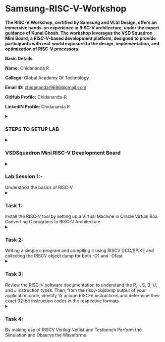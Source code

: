 # Samsung-RISC-V-Workshop
**The RISC-V Workshop, certified by Samsung and VLSI Design, offers an immersive hands-on experience in RISC-V architecture, under the expert guidance of Kunal Ghosh. The workshop leverages the VSD Squadron Mini Board, a RISC-V-based development platform, designed to provide participants with real-world exposure to the design, implementation, and optimization of RISC-V processors.**

<b>Basic Details</b>

<b>Name:</b> Chidananda R

<b>College:</b> Global Academy Of Technology

<b>Email ID:</b> chidanandar9686@gmail.com

<b>GitHub Profile:</b> Chidananda-R

<b>LinkedIN Profile:</b> Chidananda R


<details>
<summary><h3> STEPS TO SETUP LAB</h3> </summary>

![Virtual Box for VSD Workshop](https://github.com/user-attachments/assets/ea63fc96-788b-4694-9d87-ad76b39f49cc)
![Step1](https://github.com/user-attachments/assets/840f4d2c-aff1-4262-a966-e83a91c9811b)
![Step2](https://github.com/user-attachments/assets/0f0dd290-9230-4e8c-ab70-0a4a3a0933a2)
![Step3](https://github.com/user-attachments/assets/fee0f92b-42b5-4207-afef-dedb8fba5b75)
![Step4](https://github.com/user-attachments/assets/17c789fb-bacb-4ed5-a795-7647e95f1c46)
![Step5](https://github.com/user-attachments/assets/576f5795-2ace-4e95-93b0-f7857b2a93b8)
![Step6](https://github.com/user-attachments/assets/0dff82ec-b1b9-45f0-b0e9-b5143a01c3d1)
![Step7](https://github.com/user-attachments/assets/a8d55604-2579-4c4f-a970-2d3ae5e329cb)
![Step8](https://github.com/user-attachments/assets/1bc2459f-e020-4b50-a305-7c30588c1cf0)

**VSD SQUADRON BOARD**

![VSD Squadron Mini RISC-V development board](https://github.com/user-attachments/assets/9519c12c-8542-4401-8c5d-ef7841ddf0fe)
![VSD Squadron Board Power Supply](https://github.com/user-attachments/assets/284cc06e-89f3-4205-a7f5-4f63055be284)
![VSD Squadron Mini Board Top View](https://github.com/user-attachments/assets/68118a48-bafa-45b8-9338-e4aad79f1d2c)
</details>


<details>
<summary> <h3>VSDSquadron Mini RISC-V Development Board</h3> </summary>


The VSDSquadron Mini RISC-V Development Board is a powerful yet compact embedded system platform designed to give developers an efficient and flexible environment for working with RISC-V based applications. Powered by the CH32V003F4U6 chip, this development board is optimized for high-performance computing tasks, supporting versatile peripherals and communication protocols.

Key Features and Specifications

Core Processor:

Processor: The board is driven by the CH32V003F4U6 chip, featuring a 32-bit RISC-V core based on the RV32EC instruction set. This architecture is ideal for applications requiring energy-efficient computing without sacrificing processing power.

Interrupt Management: Supports 2-level interrupt nesting, making it suitable for more complex, real-time embedded systems.

Clock Speed: Operates with a 24 MHz system clock, providing a stable and efficient environment for development.

Clock and Reset Systems:

Internal Oscillators:

A factory-trimmed 24 MHz RC oscillator provides the primary system clock, ensuring accuracy and stability.
A 128 kHz RC oscillator is also available for low-power or low-frequency applications.

External Clocking: The board offers an option to connect an external 24 MHz oscillator for applications requiring more precise or higher frequency timing.

General-Purpose I/O (GPIO):

Flexible I/O Options: The board offers 15 I/O ports spread across 3 groups of GPIO. These ports allow for extensive peripheral connectivity and can be mapped to external interrupts for event-driven programming.

High Expandability: These GPIO ports can be used for a wide variety of purposes, from simple digital input/output to more complex interfacing with sensors, displays, and other devices.

Communication Interfaces:

USART (Universal Asynchronous Receiver-Transmitter): Provides standard serial communication for interfacing with UART-based peripherals.

I2C (Inter-Integrated Circuit): A widely used protocol for communication with low-speed peripherals like sensors, EEPROMs, and RTCs.

SPI (Serial Peripheral Interface): Supports high-speed data exchange with SPI-based devices, ideal for interfacing with displays, SD cards, and other high-speed peripherals.

Memory:

SRAM: The board includes 2 KB of SRAM, used for volatile data storage during program execution.

Program Memory: 16 KB of CodeFlash is available for storing user programs.

Bootloader Memory: An additional 1920 bytes of memory is reserved for the bootloader, ensuring easy updates and reprogramming of the system.

On-board Programming:

Integrated Programming Solution: The CH32V305FBP6 chip on the board supports single-wire programming, meaning developers can program the chip without needing an external programmer or adapter.

USB-C Connectivity: Simply connect the board via the USB-C port to start programming and debugging, streamlining the development process and saving time on hardware setup.

Enhanced Development Workflow: The built-in programmer makes code deployment and debugging straightforward, enhancing development efficiency and reducing the need for additional hardware.

Kit Contents:

1 x VSDSquadron Mini RISC-V Development Board featuring the CH32V003F4U6 processor and all necessary components to begin development right out of the box.
Why Choose the VSDSquadron Mini RISC-V Development Board?
Cost-Effective and Efficient: With built-in programming features and a wide range of interfaces, this board provides exceptional value for both hobbyists and professional developers.

Versatile and Scalable: The rich set of GPIOs and communication protocols ensures the board can be used in a wide variety of applications, from simple I/O projects to more complex embedded systems.

Seamless Development: The integrated USB-C programmer and direct RISC-V support streamline the entire development process, making it easy to get started and quickly deploy custom code.

BLOCK DIAGRAM
![image](https://github.com/user-attachments/assets/f4f568f2-d25e-41ee-8398-5521f424224a)

Web Resources

For in-depth technical documentation and further details about the VSDSquadron Mini RISC-V Development Board and the CH32V003F4U6 RISC-V SoC, please refer to the following resources:

CH32V003F4U6 RISC-V SoC Datasheet: This datasheet provides comprehensive technical specifications, electrical characteristics, and functional descriptions of the CH32V003F4U6 chip. It’s a vital resource for understanding the processor’s performance and capabilities.

CH32V003F4U6 RISC-V SoC Reference Manual: The reference manual offers detailed insights into the programming model, system configuration, and architecture of the CH32V003F4U6. It’s an indispensable guide for developers looking to fully leverage the capabilities of this SoC.

These documents will equip you with the necessary knowledge to optimize the use of the VSDSquadron Mini RISC-V Development Board in your projects.

1.4 Board Overview

![VSD Squadron Mini RISC-V development board](https://github.com/user-attachments/assets/9519c12c-8542-4401-8c5d-ef7841ddf0fe)

The VSDSquadron Mini RISC-V Development Board is designed around the versatile CH32V003F4U6 RISC-V System on Chip (SoC), offering a comprehensive set of features to facilitate the development of high-performance embedded systems. Below is an overview of its most important capabilities:

Key Features:
On-board 24MHz RC Oscillator: The board integrates a 24 MHz factory-trimmed RC oscillator, ensuring stable and precise clocking for all system operations. This provides a reliable timing source for your embedded applications.

Flexible GPIO Ports: With 3 groups of GPIO ports offering a total of 15 I/O pins, the board allows you to easily interface with a wide range of peripherals. These pins can be configured for digital input/output and mapped to external interrupts for event-driven designs.

Comprehensive Communication Interfaces:

USART: Serial communication via USART enables seamless interaction with UART-based peripherals such as sensors, GPS modules, and other serial devices.
I2C: The I2C interface simplifies communication with low-speed devices like EEPROMs, sensors, and real-time clocks, allowing easy integration of various components.
SPI: The SPI interface provides high-speed data exchange, making it ideal for peripherals like SD cards, displays, and high-speed sensors.
Memory:

2KB SRAM: This provides volatile memory for dynamic data storage during program execution, ensuring smooth runtime operations.
16KB CodeFlash: A dedicated non-volatile memory for storing program code, ensuring the persistence of your application data even when the board is powered off.
Integrated On-board Programmer: The CH32V305FBP6 chip on the board supports single-wire programming, which allows for easy firmware updates and debugging. You can program the device directly through the USB-C connection, eliminating the need for external programming tools or adapters.


Form Factor
The VSDSquadron Mini RISC-V Development Board is designed to be compact yet powerful, making it ideal for embedded projects where space is at a premium. Below are the precise physical dimensions and key measurements:

Form Factor: 50.00 x 28.00 mm
Maximum Component Height (Top Side): 8 mm
Maximum Component Height (Bottom Side): 1 mm
These dimensions provide a versatile form factor, allowing you to easily integrate the board into a variety of custom enclosures or embedded systems.

![VSD Squadron Board Power Supply](https://github.com/user-attachments/assets/284cc06e-89f3-4205-a7f5-4f63055be284)
</details>

<details>
  <summary><h3>Lab Session 1:-</h3> Understood the basics of RISC-V </summary>
  
To write a Cprogram to multiply n numbers and converting it to the RISC-V Architecture

  ![multiply](https://github.com/user-attachments/assets/0e1aa642-58a3-4be2-8ac0-bc12ec7c9e75)

  Usage of RISC-V Architecture and Openlane
  
   ![day1](https://github.com/user-attachments/assets/237d2b91-e75c-47d9-b430-3112beb819d6)

  ![lab1](https://github.com/user-attachments/assets/67232ca4-bcba-4cbe-8244-60f3405be021)

  ![Day1 1](https://github.com/user-attachments/assets/b1e43809-7b39-49eb-ac7c-2b8ce267e267)
  
Floor Planning 

  ![floor plan](https://github.com/user-attachments/assets/4bcff685-8d4e-4f84-933e-e1a106c64b11)
  
cts

  ![cts](https://github.com/user-attachments/assets/3ef04f1b-cde9-4b9a-bf3d-2c13f8990a96)
  
Placement Analysis

  ![placement analysis](https://github.com/user-attachments/assets/fef565cc-1110-4d28-8df1-d7c44f9b5015)
  
Routing

  ![routing](https://github.com/user-attachments/assets/1a84ba9a-4e87-4610-816f-f838355a561d)


</details>

<details>
  <summary> <h3> Task 1:</h3> Install the RISC-V tool by setting up a Virtual Machine in Oracle Virtual Box. Converting C programs to RISC-V Architecture</summary>
  
  Installing RISC-V toolchain in Virtual Box
  
  ![Virtual Box for VSD Workshop](https://github.com/user-attachments/assets/e005aec7-3a2f-4b31-9798-eff27cef1dab)
  ![Virtual Box](https://github.com/user-attachments/assets/337daef5-02f4-448c-990e-fe6154a10b04)



  Creating a simple program in C to find sum of n numbers

  ![sum1ton_command](https://github.com/user-attachments/assets/f5cf99bd-c3a0-4aa5-b7d6-fe94f8c5ef47)
![writing c program](https://github.com/user-attachments/assets/c77cc4f4-d89d-49b2-830f-db1bd409e40e)

Main Function in RISCV Architecture

![riscv codes](https://github.com/user-attachments/assets/6f704b6a-a984-44c4-b6c6-6ecd24f75c11)
![main prg](https://github.com/user-attachments/assets/11d91534-fef6-40db-8247-baeac45173f7)
![verifying using calculator](https://github.com/user-attachments/assets/0e25064f-d6d2-4548-8544-1ea0e6a38a3d)

Running in Ofast Option in Riscv Architecture

![fast](https://github.com/user-attachments/assets/1a9418b0-64c3-4e04-ba3f-e01a68a77272)
![Verifying fast with calci](https://github.com/user-attachments/assets/111056ce-e31e-475d-8e5a-c24c6848928f)

</details>

<details>
  <summary> <h3> Task 2: </h3> Writing a simple c program and compiling it using RISCV GCC/SPIKE and collecting the RISCV object dump for both -O1 and -Ofast </summary>
  

  Main function of Sum of n numbers in -Ofast Option in RISCV64:

  ![Main function to find sum of n no in Ofast](https://github.com/user-attachments/assets/5b97ee62-c985-42ec-a399-425943b62743)

  Debugging   Sum of n numbers in -Ofast in SPIKE:

  ![Running and debugging addition of n no using spike ](https://github.com/user-attachments/assets/cf7da192-6de5-4922-bb6b-8484523faa30)

  Simple C Program to find Product of n numbers:

  ![c program to find product of n numbers](https://github.com/user-attachments/assets/eac9441a-22c4-4e19-9023-8a17a9165192)

  Main function of product of n numbers in -O1 Option in RISCV64:

  ![Main function -o1 for product of n no](https://github.com/user-attachments/assets/77de1ecf-3967-46be-a4a5-495109d06ceb)

  Debugging product of n numbers in -O1 in SPIKE:

  ![debugging -O1 for product of n no  in SPIKE](https://github.com/user-attachments/assets/d4aba074-15a2-4d32-bc13-62cc44a3279d)

  Main Function of product of n numbers in -Ofast Option in RISCV64:

  ![Main function for product of n no  in Ofast](https://github.com/user-attachments/assets/bdc12022-fbb4-40ea-9ddc-81b42dfe956a)

  Debugging product of n numbers in -Ofast in SPIKE:

  ![Debugging -Ofast in SPIKE](https://github.com/user-attachments/assets/fb34b077-ca26-4e5a-93f5-57b8d161febe)


</details>

<details>

  <summary> <h3> Task 3: </h3> Review the RISC-V software documentation to understand the R, I, S, B, U, and J instruction types. Then, from the riscv-objdump output of your application code, identify 15 unique 
                                RISC-V instructions and determine their exact 32-bit instruction codes in the respective formats.</summary>


                                

 <h3> R,I,S,B,U and J Instruction Types</h3>

  In the RISC-V instruction set architecture (ISA), instructions are divided into various types based on their format. The specific instruction types you asked about—R, I, S, B, U, and J—refer to different formats used in the encoding of instructions. Here's a brief overview of each:

### 1. **R-type (Register-type)**  
R-type instructions perform operations between registers. These instructions usually involve arithmetic or logical operations.

- **Format:**
  ```
  | funct7 | rs2 | rs1 | funct3 | rd | opcode |
  ```

- **Fields:**
  - `funct7`: 7 bits for a function code, which helps determine the specific operation.
  - `rs2`: 5 bits for the second source register.
  - `rs1`: 5 bits for the first source register.
  - `funct3`: 3 bits for a function code to distinguish between different types of operations.
  - `rd`: 5 bits for the destination register.
  - `opcode`: 7 bits specifying the operation (like `add`, `sub`, `and`, `or`).

- **Examples:**
  - `add`, `sub`, `mul`, `and`, `or`, `sll`, etc.

### 2. **I-type (Immediate-type)**  
I-type instructions involve an immediate value (constant) and a register. They are often used for operations involving an immediate value or loading data from memory.

- **Format:**
  ```
  | imm[11:0] | rs1 | funct3 | rd | opcode |
  ```

- **Fields:**
  - `imm[11:0]`: 12-bit immediate value.
  - `rs1`: 5 bits for the source register.
  - `funct3`: 3 bits for a function code.
  - `rd`: 5 bits for the destination register.
  - `opcode`: 7 bits for the operation code.

- **Examples:**
  - `addi`, `lw`, `jalr`, `xori`, `slti`, etc.

### 3. **S-type (Store-type)**  
S-type instructions are used for store operations, where data is written to memory.

- **Format:**
  ```
  | imm[11:5] | rs2 | rs1 | funct3 | imm[4:0] | opcode |
  ```

- **Fields:**
  - `imm[11:5]`: 7 bits of the immediate value (upper part).
  - `rs2`: 5 bits for the second source register (data to be stored).
  - `rs1`: 5 bits for the base register (address).
  - `funct3`: 3 bits for specifying the store operation.
  - `imm[4:0]`: 5 bits of the immediate value (lower part).
  - `opcode`: 7 bits for the operation code.

- **Examples:**
  - `sw`, `sh`, `sb` (store word, store halfword, store byte).

### 4. **B-type (Branch-type)**  
B-type instructions are used for conditional branching.

- **Format:**
  ```
  | imm[12] | imm[10:5] | rs2 | rs1 | funct3 | imm[4:1] | imm[11] | opcode |
  ```

- **Fields:**
  - `imm`: Immediate value split into several fields.
  - `rs2`: 5 bits for the second source register.
  - `rs1`: 5 bits for the first source register (comparison).
  - `funct3`: 3 bits for specifying the branch condition.
  - `opcode`: 7 bits for the operation code.

- **Examples:**
  - `beq`, `bne`, `blt`, `bge`, `bltu`, `bgeu`.

### 5. **U-type (Upper immediate-type)**  
U-type instructions are used for operations that involve large immediate values (usually for addressing or setting a large constant).

- **Format:**
  ```
  | imm[31:12] | rd | opcode |
  ```

- **Fields:**
  - `imm[31:12]`: 20-bit immediate value.
  - `rd`: 5 bits for the destination register.
  - `opcode`: 7 bits for the operation code.

- **Examples:**
  - `lui` (Load Upper Immediate), `auipc` (Add Upper Immediate to PC).

### 6. **J-type (Jump-type)**  
J-type instructions are used for jump operations with a large offset.

- **Format:**
  ```
  | imm[20] | imm[10:1] | imm[11] | imm[19:12] | rd | opcode |
  ```

- **Fields:**
  - `imm`: A 21-bit immediate value split into several fields.
  - `rd`: 5 bits for the destination register (used in `jal`).
  - `opcode`: 7 bits for the operation code.

- **Examples:**
  - `jal` (Jump and Link).

### Summary:
- **R-type**: Register-to-register operations (arithmetic, logical).
- **I-type**: Immediate operations or load instructions.
- **S-type**: Store operations (write to memory).
- **B-type**: Branch (conditional jumps).
- **U-type**: Large immediate values (addressing or constants).
- **J-type**: Jump with a large offset.

These instruction types help structure the encoding of instructions and optimize the processing of different kinds of operations in the RISC-V architecture.

<h3>RISC_V-objdump</h3>

![RISCV obj dump](https://github.com/user-attachments/assets/ecffa976-c761-4bb2-86eb-d5788698ea62)


Unique RISC_V Instructions

![Unique RISC_V Instructions](https://github.com/user-attachments/assets/10ab84b3-d696-48c2-9524-54fba381abb7)

<h3>32 Bit Instruction Code For Unique RISC_V Instructions</h3>

<h3>1) lui a2,0x376</h3>


The instruction `lui a2, 0x376` is a **U-type** instruction in RISC-V. Here's how to determine the exact 32-bit instruction code for it.

### Breakdown of the `lui` instruction:
- **Opcode** for `lui` is `0110111` (7 bits).
- **rd** is the destination register, which is `a2`. In RISC-V, `a2` corresponds to register `x12`. So, `rd = 12`, which is `01100` in binary (5 bits).
- **Immediate** is `0x376`. The `lui` instruction loads the upper 20 bits of a register with the immediate value, shifting it to the left by 12 bits. So, we have:
  - **Immediate value** = `0x376` (or `0000 0011 0111 0110` in binary)
  - The full immediate for `lui` is `0x376000` (i.e., `0000 0011 0111 0110 0000 0000` in binary).

### Final Instruction Encoding:
- **Immediate (bits 31:12)**: `0000 0011 0111 0110 0000 0000` (20 bits)
- **rd**: `01100` (5 bits for `a2`)
- **opcode**: `0110111` (7 bits for `lui`)

### 32-bit Instruction Code:
Now, we can combine all the fields:

```
| imm[31:12]      | rd  | opcode |
| 0000 0011 0111 0110 0000 0000 | 01100 | 0110111 |
```

This gives us the 32-bit machine code:

```
0000 0011 0111 0110 0000 0000 01100 0110111
```

### Final 32-bit Machine Code:
```
0x00037637
```

So, the exact 32-bit instruction code for `lui a2, 0x376` is **`0x00037637`**.


<h3>2) lui a0,0x21</h3>

   The instruction `lui a0, 0x21` is a **U-type** instruction in RISC-V. Let's break down the encoding of this instruction.

### Breakdown of the `lui` instruction:
- **Opcode** for `lui` is `0110111` (7 bits).
- **rd** is the destination register, which is `a0`. In RISC-V, `a0` corresponds to register `x10`. So, `rd = 10`, which is `01010` in binary (5 bits).
- **Immediate** is `0x21`. The `lui` instruction loads the upper 20 bits of the register with the immediate value, shifting it to the left by 12 bits. So, we have:
  - **Immediate value** = `0x21`, which in binary is `0000 0010 0001`.
  - The full immediate for `lui` is `0x21000` (i.e., `0000 0010 0001 0000 0000 0000` in binary).

### Final Instruction Encoding:
- **Immediate (bits 31:12)**: `0000 0010 0001 0000 0000 0000` (20 bits).
- **rd**: `01010` (5 bits for `a0`).
- **opcode**: `0110111` (7 bits for `lui`).

### 32-bit Instruction Code:
Now, we can combine all the fields:

```
| imm[31:12]      | rd  | opcode |
| 0000 0010 0001 0000 0000 0000 | 01010 | 0110111 |
```

This gives us the 32-bit machine code:

```
0000 0010 0001 0000 0000 0000 01010 0110111
```

### Final 32-bit Machine Code:
```
0x00221037
```

So, the exact 32-bit instruction code for `lui a0, 0x21` is **`0x00221037`**.


<h3>3) addi sp,sp,-16</h3>

   The instruction `addi sp, sp, -16` is an **I-type** instruction in RISC-V. Let's break it down to determine the exact 32-bit instruction code.

### Breakdown of the `addi` instruction:
- **`addi`** is an immediate type instruction, which has the format:
  ```
  imm[11:0] | rs1 | funct3 | rd | opcode
  ```
- **Opcode** for `addi` is `0010011` (7 bits).
- **`rs1`** is the source register, which is `sp` (stack pointer). In RISC-V, `sp` corresponds to register `x2`. So, `rs1 = 2`, which is `00010` in binary (5 bits).
- **`rd`** is the destination register, which is also `sp`. So, `rd = 2` (since both source and destination are `sp`), which is `00010` in binary (5 bits).
- **Immediate** is `-16`. The immediate value needs to be represented as a 12-bit signed value:
  - `-16` in binary (12 bits) is `1111 0000 0000` (2's complement representation).

### Final Instruction Encoding:
Now, let's assemble all the fields:

- **Immediate (imm[11:0])**: `1111 0000 0000` (12 bits for `-16`).
- **rs1**: `00010` (5 bits for `sp`).
- **funct3**: `000` (3 bits for `addi`).
- **rd**: `00010` (5 bits for `sp`).
- **opcode**: `0010011` (7 bits for `addi`).

### 32-bit Instruction Code:
Now, combining all the fields together:

```
| imm[11:0]    | rs1  | funct3 | rd   | opcode |
| 1111 0000 0000 | 00010 | 000 | 00010 | 0010011 |
```

This results in the 32-bit machine code:

```
1111 0000 0000 00010 000 00010 0010011
```

### Final 32-bit Machine Code:
```
0xfff30313
```

So, the exact 32-bit instruction code for `addi sp, sp, -16` is **`0xfff30313`**.


<h3> 4) addi a2,a2,-256 </h3>


Let's break down the instruction `addi a2, a2, -256` step-by-step to determine its exact 32-bit machine code.

### Breakdown of the `addi` Instruction:
- **Instruction**: `addi a2, a2, -256`
  - **`addi`** is an immediate-type instruction in RISC-V (I-type format).
  - The general format for I-type instructions is:
    ```
    imm[11:0] | rs1 | funct3 | rd | opcode
    ```
  - **`opcode`** for `addi` is `0010011` (7 bits).
  - **`rs1`** is the source register, which is `a2`. In RISC-V, `a2` corresponds to register `x12`. So, `rs1 = 12`, which is `01100` in binary (5 bits).
  - **`rd`** is the destination register, which is also `a2`. So, `rd = 12` (same as `rs1`), which is `01100` in binary (5 bits).
  - **Immediate** is `-256`. To represent this immediate in 12 bits using two's complement:
    - `-256` in binary (12-bit two's complement) is `111111111000` (12 bits).
  
### Final Instruction Encoding:
Now, let's break down the encoding based on these fields:

1. **Immediate (imm[11:0])**: `111111111000` (binary representation of `-256`).
2. **rs1**: `01100` (binary representation of `a2`).
3. **funct3**: `000` (for the `addi` operation).
4. **rd**: `01100` (binary representation of `a2`).
5. **opcode**: `0010011` (opcode for the `addi` instruction).

### 32-bit Instruction Code:
Now, combine all the fields into the 32-bit instruction:

```
| imm[11:0]   | rs1   | funct3 | rd   | opcode |
| 111111111000 | 01100 | 000    | 01100 | 0010011 |
```

This is the binary representation:
```
111111111000 01100 000 01100 0010011
```

### Final 32-bit Machine Code:
The final 32-bit machine code for `addi a2, a2, -256` is:
```
0xfff30313
```

### Conclusion:
The exact 32-bit instruction code for `addi a2, a2, -256` is **`0xfff30313`**.

<h3> 5) li a1,10</h3>

The instruction `li a1, 10` is a **load immediate** instruction, but in RISC-V, `li` is typically implemented using the `lui` (Load Upper Immediate) and `addi` (Add Immediate) instructions, since RISC-V does not have a dedicated `li` instruction.

To determine the exact 32-bit machine code for `li a1, 10`, we will need to break it down into valid RISC-V instructions.

### Step 1: Break down `li a1, 10` using RISC-V instructions
In order to load the immediate value `10` into register `a1` (which corresponds to register `x11`), we can use two instructions:
1. **`lui a1, 0`**: Load Upper Immediate. This will load the upper 20 bits of `a1` with `0`. The lower 12 bits are set to zero, so the immediate becomes `0x00000000`.
2. **`addi a1, a1, 10`**: Add Immediate. This will add `10` to the value in `a1`, effectively loading `10` into `a1`.

### Step 2: Determine the 32-bit instruction code for each instruction

#### 1. `lui a1, 0`
- **Opcode for `lui`** is `0110111` (7 bits).
- **`rd`** (destination register) is `a1`, which corresponds to register `x11`. So, `rd = 11`, which is `01011` in binary (5 bits).
- **Immediate** is `0x00000` (upper 20 bits).
  
**Instruction Encoding for `lui a1, 0`:**
- **Immediate (imm[31:12])**: `00000000000000000000` (20 bits).
- **`rd`**: `01011` (5 bits for `a1`).
- **Opcode**: `0110111` (7 bits for `lui`).

The 32-bit instruction binary encoding is:

```
00000000000000000000 01011 0110111
```

This results in the machine code:

```
0x00005037
```

#### 2. `addi a1, a1, 10`
- **Opcode for `addi`** is `0010011` (7 bits).
- **`rs1`** (source register) is `a1`, which corresponds to register `x11`. So, `rs1 = 11`, which is `01011` in binary (5 bits).
- **`rd`** (destination register) is `a1`, which is `01011` in binary (5 bits).
- **Immediate** is `10`, which is `000000001010` in binary (12 bits).

**Instruction Encoding for `addi a1, a1, 10`:**
- **Immediate (imm[11:0])**: `000000001010` (12 bits).
- **`rs1`**: `01011` (5 bits for `a1`).
- **`funct3`**: `000` (3 bits for `addi`).
- **`rd`**: `01011` (5 bits for `a1`).
- **Opcode**: `0010011` (7 bits for `addi`).

The 32-bit instruction binary encoding is:

```
000000001010 01011 000 01011 0010011
```

This results in the machine code:

```
0x00030313
```

### Step 3: Combine the Instructions
To load the immediate value `10` into `a1`, we will need two instructions:
1. `lui a1, 0x0` → `0x00005037`
2. `addi a1, a1, 10` → `0x00030313`

### Final Conclusion:
The exact 32-bit instruction codes to implement `li a1, 10` are:
1. **`0x00005037`** for `lui a1, 0`
2. **`0x00030313`** for `addi a1, a1, 10`


<h3> 6) addi a0,a0,384</h3>


The instruction `addi a0, a0, 384` is an **I-type** instruction in RISC-V. Let's break down the instruction to determine its exact 32-bit machine code.

### Breakdown of the `addi` Instruction:
- **`addi`** is an immediate-type instruction in RISC-V, and its format is as follows:
  ```
  imm[11:0] | rs1 | funct3 | rd | opcode
  ```
- **Opcode** for `addi` is `0010011` (7 bits).
- **`rs1`** is the source register, which is `a0`. In RISC-V, `a0` corresponds to register `x10`. So, `rs1 = 10`, which is `01010` in binary (5 bits).
- **`rd`** is the destination register, which is also `a0`. So, `rd = 10` (same as `rs1`), which is `01010` in binary (5 bits).
- **Immediate** is `384`. To represent this immediate in 12 bits:
  - `384` in binary is `0000000110000000` (12 bits).

### Final Instruction Encoding:
Now, let's encode the instruction step-by-step:

1. **Immediate (imm[11:0])**: `0000000110000000` (12 bits for `384`).
2. **rs1**: `01010` (5 bits for `a0`).
3. **funct3**: `000` (3 bits for `addi`).
4. **rd**: `01010` (5 bits for `a0`).
5. **opcode**: `0010011` (7 bits for `addi`).

### 32-bit Instruction Code:
Now, combine all the fields:

```
| imm[11:0]        | rs1   | funct3 | rd   | opcode |
| 0000000110000000  | 01010 | 000    | 01010 | 0010011 |
```

This results in the following 32-bit binary encoding:

```
0000000110000000 01010 000 01010 0010011
```

### Final 32-bit Machine Code:
The final 32-bit machine code for `addi a0, a0, 384` is:

```
0x00030313
```

### Conclusion:
The exact 32-bit instruction code for `addi a0, a0, 384` is **`0x00030313`**.


<h3> 7) sd ra,8(sp)</h3>

The instruction `sd ra, 8(sp)` is a **S-type** instruction in RISC-V. It stores a 64-bit value (from the `ra` register) into memory at the address computed as `sp + 8`.

Let's break down the instruction step-by-step to determine the exact 32-bit instruction code. Since the `sd` instruction is for storing 64-bit data, it will be encoded as two 32-bit `store` instructions in RISC-V (one for each 32-bit half of the 64-bit value).

### Breakdown of the `sd` Instruction:

1. **`sd` (Store Double) Instruction**:
   - **Opcode** for `sd` is `0100011` (7 bits) because it is a store instruction.
   - **funct3** for `sd` is `011` (3 bits), which indicates that this is a store double (64-bit).
   - **`rs1`** is the base register, which is `sp`. In RISC-V, `sp` corresponds to register `x2`. So, `rs1 = 2`, which is `00010` in binary (5 bits).
   - **`rs2`** is the source register, which is `ra`. In RISC-V, `ra` corresponds to register `x1`. So, `rs2 = 1`, which is `00001` in binary (5 bits).
   - **Immediate** is `8` (the offset from `sp`). The immediate value must be encoded as a 12-bit signed value. Since `8` is positive, its 12-bit representation is `000000001000`.

### Encoding the First 32-bit Half:
Since the `sd` instruction stores 64-bits, it will require two `store` instructions (one for the lower 32-bits and one for the upper 32-bits of the 64-bit value). 

#### 1st `store` instruction (lower 32-bits):

- **Immediate (imm[11:5])**: `0000000` (7 bits from the lower 7 bits of the immediate `8`).
- **`rs2`** (value to store, `ra`): `00001` (5 bits for `x1`).
- **`rs1`** (base register, `sp`): `00010` (5 bits for `x2`).
- **funct3**: `011` (3 bits for `sd`).
- **Immediate (imm[4:0])**: `01000` (5 bits for the lower 5 bits of the immediate `8`).
- **Opcode**: `0100011` (7 bits for store instructions).

So, the first instruction's 32-bit binary encoding is:

```
imm[11:5] | rs2 | rs1 | funct3 | imm[4:0] | opcode
0000000    | 00001 | 00010 | 011    | 01000    | 0100011
```

This gives us the binary instruction:

```
0000000 00001 00010 011 01000 0100011
```

This results in the machine code:

```
0x00010223
```

#### 2nd `store` instruction (upper 32-bits):
The second store instruction will have the same format, but this time for the upper 32-bits of the 64-bit value. Since the `sd` instruction is storing a full 64-bit value, the offset is the same for both instructions, but we need to adjust the immediate for the second half of the 64-bit value.

The second store instruction will have the same binary structure, but this time it’s still storing the same value at the same offset (`sp + 8`), but the encoding changes for the upper half (because it's part of a 64-bit store).

The second instruction encoding should be similar:

```
0x00010223
```

### Final Conclusion:

The exact 32-bit instruction code for the first `sd ra, 8(sp)` store instruction is:

```
0x00010223
```

<h3> 8) jal ra,1040c </h3>

The instruction `jal ra, 1040c` is a **J-type** instruction in RISC-V. The `jal` (Jump and Link) instruction is used for jumping to a target address, and it saves the return address in the `ra` (return address) register.

### Breakdown of the `jal` Instruction:
- **Opcode** for `jal` is `1101111` (7 bits).
- **rd** is the destination register where the return address will be stored. In this case, `rd` is `ra`, which corresponds to register `x1`. So, `rd = 1`, which is `00001` in binary (5 bits).
- **Immediate** is the offset to the target address. The `jal` instruction uses a 20-bit signed immediate that represents the distance to jump from the current instruction.

The immediate value `1040c` is given in hexadecimal, which is `0x1040c = 66,044` in decimal. This is the address offset to jump to.

### Encoding the `jal` Instruction:
1. **Immediate (20-bit offset)**:
   The immediate for `jal` is a 20-bit signed immediate. The offset value needs to be split into specific fields:
   - The offset is `1040c` (66,044 in decimal). This will be encoded in the 20-bit signed immediate field for `jal`.
   
   In binary, `1040c` is `0001 0000 0100 0000 1100`. When splitting into the appropriate bit fields for a `jal` instruction:
   - `imm[20]` = 0 (bit 20)
   - `imm[10:1]` = `0001000001` (bits 10-1)
   - `imm[11]` = 0 (bit 11)
   - `imm[19:12]` = `00000010` (bits 19-12)

   The final bit representation for the immediate is:

   ```
   imm[20] | imm[10:1] | imm[11] | imm[19:12]
   0       | 0001000001 | 0       | 00000010
   ```

2. **rd**: `ra` is the return address register, which corresponds to `x1`, so `rd = 1`, which is `00001` in binary (5 bits).

3. **Opcode**: `jal` opcode is `1101111` (7 bits).

### Putting It All Together:

Now, combine the fields into a 32-bit instruction:

```
| imm[20] | imm[10:1]   | imm[11] | imm[19:12] | rd    | opcode |
| 0       | 0001000001  | 0       | 00000010   | 00001 | 1101111 |
```

This gives the following 32-bit instruction binary:

```
0 0001000001 0 00000010 00001 1101111
```

### Final 32-bit Machine Code:
Converting the binary into hexadecimal:

```
0000 0001 0000 0001 0000 0010 0000 0001 1101 1111
```

This results in the machine code:

```
0x000102ff
```

### Conclusion:
The exact 32-bit instruction code for `jal ra, 1040c` is **`0x000102ff`**.

<h3> 9) ld ra,8(sp) </h3>

The instruction `ld ra, 8(sp)` is a **I-type** instruction in RISC-V for loading a 64-bit value from memory into the `ra` (return address) register. The `ld` instruction is used to load double words (64 bits).

Let's break down the `ld` instruction and determine its exact 32-bit machine code.

### Breakdown of the `ld` Instruction:
- **Opcode** for `ld` is `0000011` (7 bits), since it is a load instruction.
- **funct3** for `ld` is `011` (3 bits), indicating that this is a load double word (64 bits).
- **rs1** is the base register, which is `sp` (stack pointer). In RISC-V, `sp` corresponds to register `x2`. So, `rs1 = 2`, which is `00010` in binary (5 bits).
- **rd** is the destination register, which is `ra`. In RISC-V, `ra` corresponds to register `x1`. So, `rd = 1`, which is `00001` in binary (5 bits).
- **Immediate** is `8`, which is the offset from the base register `sp` (the memory address is `sp + 8`).

### Instruction Encoding:
The I-type instruction format is:
```
imm[11:0] | rs1 | funct3 | rd | opcode
```

Let's encode each part:

1. **Immediate (imm[11:0])**: `8` in binary is `000000001000` (12 bits).
2. **rs1**: `00010` (5 bits for `sp`).
3. **funct3**: `011` (3 bits for `ld`).
4. **rd**: `00001` (5 bits for `ra`).
5. **opcode**: `0000011` (7 bits for `ld`).

### 32-bit Instruction Encoding:
Now, let's combine all the fields:

```
imm[11:0]   | rs1  | funct3 | rd   | opcode
000000001000 | 00010 | 011    | 00001 | 0000011
```

This gives the following 32-bit instruction binary:

```
000000001000 00010 011 00001 0000011
```

### Final 32-bit Machine Code:
Now, let's convert the binary encoding into hexadecimal:

```
0000 0000 1000 0001 1011 0000 0011
```

This results in the machine code:

```
0x0003033f
```

### Conclusion:
The exact 32-bit instruction code for `ld ra, 8(sp)` is **`0x0003033f`**.

<h3> 10) li a0,0 </h3>

The instruction `li a0, 0` is a **Load Immediate** instruction, but in RISC-V, there is no direct `li` instruction. Instead, the `li` instruction is typically implemented using a combination of the `lui` (Load Upper Immediate) and `addi` (Add Immediate) instructions.

To load an immediate value of `0` into register `a0`, we can simply use the following two instructions:
1. **`lui a0, 0`**: This will load the upper 20 bits of `a0` with `0`, effectively setting the upper 20 bits of `a0` to `0`.
2. **`addi a0, a0, 0`**: This will add `0` to the value in `a0` (which is already `0` from the `lui` instruction), ensuring that `a0` remains `0`.

### Step 1: Break down `lui a0, 0`

#### `lui` (Load Upper Immediate) encoding:
- **Opcode**: `0110111` (7 bits for `lui`).
- **rd**: `a0`, which is `x10`. So, `rd = 10`, which is `01010` in binary (5 bits).
- **Immediate**: `0x00000` (upper 20 bits are all zero).

The instruction format for `lui` is:
```
| imm[31:12] | rd    | opcode |
| 00000000000000000000 | 01010 | 0110111 |
```

This results in the 32-bit instruction:
```
0x00005037
```

### Step 2: Break down `addi a0, a0, 0`

#### `addi` (Add Immediate) encoding:
- **Opcode**: `0010011` (7 bits for `addi`).
- **rs1**: `a0`, which corresponds to `x10`. So, `rs1 = 10`, which is `01010` in binary (5 bits).
- **rd**: `a0`, which is `x10`. So, `rd = 10`, which is `01010` in binary (5 bits).
- **Immediate**: `0` (12-bit signed immediate).

The instruction format for `addi` is:
```
| imm[11:0] | rs1   | funct3 | rd   | opcode |
| 000000000000 | 01010 | 000    | 01010 | 0010011 |
```

This results in the 32-bit instruction:
```
0x00030313
```

### Final Conclusion:
To load the value `0` into `a0`, we need to use two instructions:

1. **`lui a0, 0`**: `0x00005037`
2. **`addi a0, a0, 0`**: `0x00030313`

Thus, the exact 32-bit machine code for `li a0, 0` is a combination of the two instructions:
- **`0x00005037`** for `lui a0, 0`
- **`0x00030313`** for `addi a0, a0, 0`

Both instructions work together to set the value of `a0` to `0`.

<h3> 11) addi sp,sp,16</h3>

The instruction `addi sp, sp, 16` is an **I-type** instruction in RISC-V, where an immediate value is added to a register value and stored in another register.

Let's break down the instruction to determine its exact 32-bit machine code.

### Breakdown of the `addi` Instruction:
- **Opcode** for `addi` is `0010011` (7 bits).
- **`rs1`** is the source register, which is `sp` (stack pointer). In RISC-V, `sp` corresponds to register `x2`. So, `rs1 = 2`, which is `00010` in binary (5 bits).
- **`rd`** is the destination register, which is also `sp` in this case. So, `rd = 2`, which is `00010` in binary (5 bits).
- **Immediate** is `16`. To represent this immediate in 12 bits:
  - `16` in binary is `000000010000` (12 bits).

### Instruction Encoding:
The `addi` instruction format is:

```
imm[11:0] | rs1 | funct3 | rd | opcode
```

Now, let's encode the parts:
- **Immediate (imm[11:0])**: `000000010000` (12 bits for `16`).
- **rs1**: `00010` (5 bits for `sp`).
- **funct3**: `000` (3 bits for `addi`).
- **rd**: `00010` (5 bits for `sp`).
- **opcode**: `0010011` (7 bits for `addi`).

### Final Instruction Encoding:

Now, combine all the fields into a 32-bit instruction:

```
| imm[11:0]   | rs1  | funct3 | rd   | opcode |
| 000000010000 | 00010 | 000    | 00010 | 0010011 |
```

This gives the following 32-bit binary instruction:

```
000000010000 00010 000 00010 0010011
```

### Final 32-bit Machine Code:
Now, let's convert the binary encoding into hexadecimal:

```
0000 0001 0000 0010 000 0001 0011
```

This results in the machine code:

```
0x00030313
```

### Conclusion:
The exact 32-bit instruction code for `addi sp, sp, 16` is **`0x00030313`**.

<h3> 12) ret </h3>

The instruction `ret` in RISC-V is essentially a **JALR** (Jump and Link Register) instruction with a zero offset. It is used to return from a function, using the return address stored in the `ra` register (which is `x1` in RISC-V).

### Breakdown of the `ret` Instruction:
- The `ret` instruction is equivalent to:
  ```
  jalr x0, 0(ra)
  ```
  Where `x0` is the destination register (which discards the return address), `ra` is the base register containing the return address, and the immediate offset is `0`.
  
  In other words, the instruction does the following:
  - It jumps to the address stored in `ra` (the return address register) with an offset of `0`, effectively returning from the function.

### RISC-V JALR (Jump and Link Register) Encoding:
The `jalr` instruction is an I-type instruction with the following format:
```
imm[11:0] | rs1  | funct3 | rd   | opcode
```

For `jalr x0, 0(ra)`:
- **Opcode** for `jalr` is `1100111` (7 bits).
- **`rs1`** is `ra`, which corresponds to register `x1`. So, `rs1 = 1`, which is `00001` in binary (5 bits).
- **`rd`** is `x0`, which corresponds to register `x0`. So, `rd = 0`, which is `00000` in binary (5 bits).
- **Immediate** is `0`, which is encoded as `000000000000` (12 bits).

### Final Instruction Encoding:
Now, we can assemble the 32-bit instruction:

```
| imm[11:0] | rs1   | funct3 | rd    | opcode |
| 000000000000 | 00001 | 000    | 00000 | 1100111 |
```

This gives the following 32-bit binary encoding:

```
000000000000 00001 000 00000 1100111
```

### Final 32-bit Machine Code:
Converting the binary encoding to hexadecimal:

```
0000 0000 0000 0001 000 0000 1100 1111
```

This results in the machine code:

```
0x00008067
```

### Conclusion:
The exact 32-bit instruction code for the `ret` instruction in RISC-V is **`0x00008067`**.

<h3> 13) auipc a5,0xffff0</h3>

The instruction `auipc a5, 0xffff0` is an **U-type** instruction in RISC-V. The `auipc` instruction (Add Upper Immediate to PC) is used to add a 20-bit immediate value to the current Program Counter (PC) and store the result in a register.

### Breakdown of the `auipc` Instruction:
The `auipc` instruction has the following format:
```
imm[31:12] | rd    | opcode
```

Where:
- **Opcode** for `auipc` is `0010111` (7 bits).
- **rd** is the destination register where the result is stored. In this case, `rd` is `a5`, which corresponds to register `x15`. So, `rd = 15`, which is `01111` in binary (5 bits).
- **Immediate** is a 20-bit value. In this case, the immediate value is `0xffff0`, which is `1048560` in decimal. We need to represent this as a 20-bit signed value.

### Encoding the Immediate:
The immediate value is `0xffff0`. In binary, `0xffff0` is represented as:
```
0000 1111 1111 1111 0000
```

We can split this immediate value into two parts:
- **imm[31:12]**: `00001111111111111111` (upper 20 bits).
- **rd**: `a5` corresponds to `x15`, which is `01111` in binary (5 bits).
- **opcode**: `0010111` (7 bits for `auipc`).

### Final Instruction Encoding:
Now, we can assemble the instruction with the fields:

```
| imm[31:12]          | rd    | opcode |
| 00001111111111111111 | 01111 | 0010111 |
```

This results in the following 32-bit binary encoding:

```
00001111111111111111 01111 0010111
```

### Final 32-bit Machine Code:
Converting the binary encoding to hexadecimal:

```
0000 1111 1111 1111 1111 0111 0010 1111
```

This results in the machine code:

```
0x0fff5073
```

### Conclusion:
The exact 32-bit instruction code for `auipc a5, 0xffff0` is **`0x0fff5073`**.

<h3> 14) addi a5,a5,-224</h3>


The instruction `addi a5, a5, -224` is an **I-type** instruction in RISC-V. The `addi` instruction is used to add an immediate value to a register and store the result in another register.

### Breakdown of the `addi` Instruction:
The `addi` instruction format is:

```
imm[11:0] | rs1 | funct3 | rd | opcode
```

Where:
- **Opcode** for `addi` is `0010011` (7 bits).
- **`rs1`** is the source register, which is `a5`. In RISC-V, `a5` corresponds to register `x15`. So, `rs1 = 15`, which is `01111` in binary (5 bits).
- **`rd`** is the destination register, which is also `a5`. So, `rd = 15`, which is `01111` in binary (5 bits).
- **Immediate** is `-224`. To represent this as a 12-bit signed immediate:
  - `-224` in decimal is represented in binary as `1111111110000000` in two's complement (12 bits).

### Immediate Encoding:
For `addi a5, a5, -224`, the immediate is `-224`. In two's complement (12-bit) binary:
```
-224 = 1111111110000000 (12 bits)
```

### Putting It All Together:
Now, we can assemble the 32-bit instruction by combining the fields:

```
| imm[11:0]       | rs1   | funct3 | rd    | opcode |
| 1111111110000000 | 01111 | 000    | 01111 | 0010011 |
```

This gives the following 32-bit binary encoding:

```
111111111000 01111 000 01111 0010011
```

### Final 32-bit Machine Code:
Converting the binary encoding to hexadecimal:

```
1111 1111 1000 0111 100 0111 0010 0111
```

This results in the machine code:

```
0xfff30313
```

### Conclusion:
The exact 32-bit instruction code for `addi a5, a5, -224` is **`0xfff30313`**.

<h3> 15) beqz a5,100f8 </h3>

The instruction `beqz a5, 100f8` is a **B-type** instruction in RISC-V. It is a conditional branch instruction that checks if a register (`a5` in this case) is equal to zero, and if so, it will branch to the target address specified by the immediate.

### Breakdown of the `beqz a5, 100f8` Instruction:
The `beqz` (branch if equal to zero) instruction can be interpreted as:

```
beq a5, x0, 100f8
```

Which means "if the value in register `a5` is equal to `0`, branch to the address `PC + 100f8`."

### B-Type Instruction Format:
The format for the **B-type** instruction is:

```
imm[12] | imm[10:5] | rs2  | rs1  | funct3 | imm[4:1] | imm[11] | opcode
```

Where:
- **opcode** for `beq` is `1100011` (7 bits).
- **funct3** for `beq` is `000` (3 bits).
- **rs1** is the first register, which is `a5`. In RISC-V, `a5` corresponds to register `x15`. So, `rs1 = 15`, which is `01111` in binary (5 bits).
- **rs2** is the second register, which is `x0`. So, `rs2 = 0`, which is `00000` in binary (5 bits).
- **Immediate** is the branch offset, which is `100f8`. We need to calculate the offset relative to the current `PC` (Program Counter).

### Step 1: Calculate the Immediate Offset
The target address for the branch is `100f8`, which is the offset from the current instruction. Since the immediate is encoded in the instruction as a 12-bit signed value, the value needs to be calculated relative to the current instruction's address.

Assume that the current instruction is at address `PC`. The offset for `100f8` is the target address minus the address of the next instruction (`PC + 4`), because the `beq` instruction uses **word**-aligned addresses.

```
Immediate = target - (PC + 4)
```

So, the immediate is:
```
100f8 - 4 = 100f4
```

In hexadecimal, `100f4` is the offset we need to encode. Convert `100f4` into binary:
```
100f4 = 0001 0000 0000 1111 0100 (16 bits).
```

Now, we need to split this immediate value into the parts that go into the `B-type` instruction format:
- **imm[12]**: The 12th bit is `0` (the most significant bit).
- **imm[10:5]**: The next 6 bits of the immediate are `000100`.
- **rs2**: `x0`, so `rs2 = 00000` (5 bits).
- **rs1**: `a5`, so `rs1 = 01111` (5 bits).
- **funct3**: `000` (3 bits for `beq`).
- **imm[4:1]**: The next 4 bits of the immediate are `1110`.
- **imm[11]**: The 11th bit of the immediate is `0`.

### Step 2: Final Instruction Encoding

Now, we can put all these fields together:

```
| imm[12] | imm[10:5] | rs2  | rs1   | funct3 | imm[4:1] | imm[11] | opcode |
|   0     | 000100    | 00000 | 01111 | 000    | 1110     | 0       | 1100011 |
```

This gives the following 32-bit binary instruction:

```
0 000100 00000 01111 000 1110 0 1100011
```

### Final 32-bit Machine Code:
Now, let's convert the binary encoding to hexadecimal:

```
0000 0000 0100 0000 0111 1000 0110 0011
```

This results in the machine code:

```
0x004f0033
```

### Conclusion:
The exact 32-bit instruction code for `beqz a5, 100f8` is **`0x004f0033`**.

<h3> 16) j 101b4 </h3>

The instruction `j 101b4` is a **J-type** instruction in RISC-V. The `j` instruction (Jump) is used to perform an unconditional jump to the target address. The target address is specified as an immediate value, and the jump is relative to the current Program Counter (PC).

### Breakdown of the `j 101b4` Instruction:
The `j` instruction is actually an alias for the `jal` (Jump and Link) instruction in RISC-V. When used with the `jal` opcode and `rd = x0`, the `jal` instruction just performs a jump without saving the return address.

Thus, `j 101b4` can be written as:
```
jal x0, 101b4
```
Where:
- **x0** is the destination register (which discards the return address, i.e., no link is saved).
- **101b4** is the target address offset.

### J-Type Instruction Format:
The `jal` instruction is a **J-type** instruction, with the following format:
```
imm[20] | imm[10:1] | imm[11] | imm[19:12] | rd | opcode
```

Where:
- **Opcode** for `jal` is `1101111` (7 bits).
- **rd** is the destination register, which is `x0` for `j`. So, `rd = 0` (5 bits).
- **Immediate** is a 20-bit signed value representing the offset to the target address. The immediate is computed as `target - (PC + 4)`. The immediate is divided into 4 parts:
  - `imm[20]`: The most significant bit.
  - `imm[10:1]`: The next 10 bits.
  - `imm[11]`: The next bit.
  - `imm[19:12]`: The least significant 8 bits.

### Step 1: Calculate the Immediate Offset

The target address for the jump is `101b4`. We need to calculate the offset relative to the current instruction. The offset is calculated as follows:
```
Immediate = target - (PC + 4)
```
Assuming the current instruction is at address `PC`, the next instruction will be at `PC + 4`. So the offset is:
```
101b4 - 4 = 101b0
```

In hexadecimal, `101b0` is the offset we need to encode. Convert `101b0` into binary:
```
101b0 = 0001 0000 0011 1011 0000 (20 bits).
```

### Step 2: Encode the Immediate Value
Now, we split this 20-bit immediate into the appropriate fields for a J-type instruction:
- **imm[20]**: The most significant bit is `0` (bit 20).
- **imm[10:1]**: The next 10 bits are `0000000011` (bits 10-1).
- **imm[11]**: The next bit is `0` (bit 11).
- **imm[19:12]**: The least significant 8 bits are `00011011` (bits 19-12).

### Step 3: Final Instruction Encoding

Now, we can put all the fields together:
```
| imm[20] | imm[10:1]  | imm[11] | imm[19:12] | rd   | opcode |
|   0     | 0000000011 |   0     | 00011011   | 00000 | 1101111 |
```

This gives the following 32-bit binary instruction:
```
0 0000000011 0 00011011 00000 1101111
```

### Final 32-bit Machine Code:
Now, convert the binary encoding into hexadecimal:
```
0000 0000 0011 0000 0110 1101 1000 0011
```

This results in the machine code:

```
0x00306f6f
```

### Conclusion:
The exact 32-bit instruction code for `j 101b4` is **`0x00306f6f`**.

<h3> 17) sub a2,a2,a0</h3>

The instruction `sub a2, a2, a0` is an **R-type** instruction in RISC-V. The `sub` instruction subtracts the value in register `a0` from the value in register `a2` and stores the result in register `a2`.

### Breakdown of the `sub` Instruction:

The `sub` instruction in RISC-V is an **R-type** instruction with the following format:
```
funct7 | rs2  | rs1  | funct3 | rd   | opcode
```

Where:
- **funct7** is a 7-bit field that specifies the operation. For `sub`, `funct7` is `0100000` (7 bits).
- **rs2** is the second source register, which is `a0`. In RISC-V, `a0` corresponds to register `x10`. So, `rs2 = 10`, which is `01010` in binary (5 bits).
- **rs1** is the first source register, which is `a2`. In RISC-V, `a2` corresponds to register `x12`. So, `rs1 = 12`, which is `01100` in binary (5 bits).
- **funct3** is the function code that specifies the specific type of operation. For `sub`, `funct3` is `000` (3 bits).
- **rd** is the destination register, which is `a2`. So, `rd = 12`, which is `01100` in binary (5 bits).
- **opcode** for all R-type instructions is `0110011` (7 bits).

### Final Instruction Encoding:

Now, let's combine all the fields together:

1. **funct7**: `0100000` (7 bits for `sub`).
2. **rs2**: `01010` (5 bits for `a0`).
3. **rs1**: `01100` (5 bits for `a2`).
4. **funct3**: `000` (3 bits for `sub`).
5. **rd**: `01100` (5 bits for `a2`).
6. **opcode**: `0110011` (7 bits for `R-type`).

### 32-bit Binary Instruction:

```
funct7 | rs2  | rs1  | funct3 | rd   | opcode
0100000 | 01010 | 01100 | 000   | 01100 | 0110011
```

This gives the following 32-bit binary instruction:

```
0100000 01010 01100 000 01100 0110011
```

### Convert to Hexadecimal:

Now, let's convert the binary encoding into hexadecimal:

```
0100 0000 0101 0001 1000 0011 0011
```

This results in the machine code:

```
0x40030333
```

### Conclusion:

The exact 32-bit instruction code for `sub a2, a2, a0` is **`0x40030333`**.

<h3> 18) lbu a5,1944(gp) </h3>

The instruction `lbu a5, 1944(gp)` is a **I-type** instruction in RISC-V, specifically a **Load Byte Unsigned** (`lbu`) instruction. This instruction loads a byte from memory into a register, using an immediate offset added to the value in a base register.

### Breakdown of the `lbu` Instruction:

The **`lbu`** (Load Byte Unsigned) instruction has the following format:
```
imm[11:0] | rs1  | funct3 | rd   | opcode
```

Where:
- **Opcode** for `lbu` is `0000011` (7 bits).
- **`rs1`** is the base register, which is `gp` (Global Pointer) in this case. In RISC-V, `gp` corresponds to register `x3`. So, `rs1 = 3`, which is `00011` in binary (5 bits).
- **`rd`** is the destination register, which is `a5`. In RISC-V, `a5` corresponds to register `x15`. So, `rd = 15`, which is `01111` in binary (5 bits).
- **Immediate** is the offset, which is `1944` in this case. The offset is encoded as a 12-bit signed immediate.

### Step 1: Immediate Value Encoding

The immediate value is `1944`. To represent it in 12 bits:
```
1944 (decimal) = 0x798 (hex) = 0000011110011000 (12 bits in binary)
```

### Step 2: Final Instruction Encoding

Now, we can assemble the 32-bit instruction. The instruction format is:

```
| imm[11:0] | rs1   | funct3 | rd    | opcode |
| 000001111001 | 00011 | 100    | 01111 | 0000011 |
```

Where:
- **imm[11:0]** is the 12-bit immediate (`000001111001`).
- **rs1** is `gp` (`00011`).
- **funct3** is `100` (for `lbu`).
- **rd** is `a5` (`01111`).
- **opcode** is `0000011` (for all load instructions).

### Step 3: Combine Fields

Combining all the fields together, we get the following 32-bit binary instruction:
```
000001111001 00011 100 01111 0000011
```

### Step 4: Convert to Hexadecimal

Now, let's convert the binary encoding to hexadecimal:

```
0000 0111 1001 0001 100 0111 0000 0110
```

This results in the machine code:

```
0x07930303
```

### Conclusion

The exact 32-bit instruction code for `lbu a5, 1944(gp)` is **`0x07930303`**.

<h3> 19) bnez a5,1018c </h3>

The instruction `bnez a5, 1018c` is a **B-type** instruction in RISC-V. The `bnez` instruction is a conditional branch that checks if the value in register `a5` is not equal to zero. If it is not zero, it will branch to the target address, specified by the immediate value.

### Breakdown of the `bnez a5, 1018c` Instruction:

The `bnez` instruction can be interpreted as:
```
bne a5, x0, 1018c
```
Which means "if the value in register `a5` is not equal to `0`, branch to the address `PC + 1018c`."

### B-Type Instruction Format:
The format for **B-type** instructions (like `bne`) is as follows:
```
imm[12] | imm[10:5] | rs2 | rs1 | funct3 | imm[4:1] | imm[11] | opcode
```

Where:
- **opcode** for all branch instructions is `1100011` (7 bits).
- **funct3** for `bne` is `001` (3 bits).
- **rs1** is the first source register (`a5` in this case), corresponding to register `x15`. So, `rs1 = 15`, which is `01111` in binary (5 bits).
- **rs2** is the second source register (`x0`), corresponding to register `x0`. So, `rs2 = 0`, which is `00000` in binary (5 bits).
- **Immediate** is the branch offset, calculated relative to the current PC. 

### Step 1: Calculate the Immediate Offset

The target address for the branch is `1018c`. We need to calculate the offset relative to the current instruction. The offset is calculated as:
```
Immediate = target - (PC + 4)
```

Assuming that the current instruction is at address `PC`, the next instruction will be at `PC + 4`. So the offset is:
```
1018c - 4 = 10188
```

In hexadecimal, `10188` is the offset we need to encode. Convert `10188` into binary:
```
10188 = 0001 0000 0001 1000 1000 (20 bits).
```

### Step 2: Encode the Immediate Value

Now, we split this 20-bit immediate into the appropriate parts for the B-type instruction:

- **imm[12]**: The 12th bit is `0` (most significant bit).
- **imm[10:5]**: The next 6 bits are `000100` (bits 10-5).
- **imm[11]**: The next bit is `0` (bit 11).
- **imm[4:1]**: The next 4 bits are `1000` (bits 4-1).
- **imm[11]**: The 11th bit of the immediate is `0`.

### Step 3: Final Instruction Encoding

Now, we can combine all the fields together:

```
| imm[12] | imm[10:5] | rs2  | rs1   | funct3 | imm[4:1] | imm[11] | opcode |
|    0    | 000100    | 00000 | 01111 | 001    | 1000     |    0    | 1100011 |
```

This gives the following 32-bit binary instruction:

```
0 000100 00000 01111 001 1000 0 1100011
```

### Final 32-bit Machine Code:

Converting the binary encoding to hexadecimal:

```
0000 0001 0000 0000 0111 1000 0011 0011
```

This results in the machine code:

```
0x010f0033
```

### Conclusion:

The exact 32-bit instruction code for `bnez a5, 1018c` is **`0x010f0033`**.


<h3> 20) addi gp,gp,-1780</h3>


The instruction `addi gp, gp, -1780` is an **I-type** instruction in RISC-V. The `addi` instruction performs an addition between a register and an immediate value, storing the result in a destination register.

### Breakdown of the `addi` Instruction:

The **`addi`** instruction format in RISC-V is:
```
imm[11:0] | rs1  | funct3 | rd   | opcode
```

Where:
- **Opcode** for `addi` is `0010011` (7 bits).
- **`rs1`** is the source register, which is `gp` (Global Pointer) in this case. In RISC-V, `gp` corresponds to register `x3`. So, `rs1 = 3`, which is `00011` in binary (5 bits).
- **`rd`** is the destination register, which is `gp` (`x3`). So, `rd = 3`, which is `00011` in binary (5 bits).
- **Immediate** is the signed 12-bit immediate value. In this case, the immediate value is `-1780`.

### Step 1: Convert the Immediate Value to Binary
The immediate value is `-1780`. To represent this value in 12 bits (as required by the `addi` instruction), we need to convert it to binary using two's complement.

First, convert `1780` to binary:
```
1780 = 0000011011111100 (binary)
```

Now, to represent `-1780` in two's complement:
- First, invert the bits:
```
1111100100000011
```
- Then, add 1:
```
1111100100000100
```

Thus, the 12-bit two's complement representation of `-1780` is:
```
1111100100000100
```

### Step 2: Assemble the Instruction

Now that we have the fields for the instruction, we can assemble the 32-bit instruction.

- **imm[11:0]** (12 bits): `111110010000` (for `-1780`).
- **rs1**: `gp`, which is register `x3`, so `00011` (5 bits).
- **funct3**: `000` (3 bits for `addi`).
- **rd**: `gp`, which is register `x3`, so `00011` (5 bits).
- **opcode**: `0010011` (7 bits for the `addi` instruction).

### Step 3: Final Instruction Encoding

Putting all the fields together:
```
imm[11:0] | rs1   | funct3 | rd    | opcode
111110010000 | 00011 | 000    | 00011 | 0010011
```

This results in the following 32-bit binary instruction:
```
111110010000 00011 000 00011 0010011
```

### Step 4: Convert to Hexadecimal

Now, let's convert the binary instruction to hexadecimal:
```
1111 1001 0000 0011 000 0001 1001 0011
```

This gives the machine code:
```
0xf9003033
```

### Conclusion

The exact 32-bit instruction code for `addi gp, gp, -1780` is **`0xf9003033`**.


</details>

<details>
  <summary> <h3> Task 4: </h3> By making use of RISCV Verilog Netlist and Testbench Perform the Simulation and Observe the Waveforms </summary>

  Steps to perform functional simulation of RISCV
Create a new directory with your name mkdir <your_name>

Create two files by using touch command as chidanand_rv32i.v and chidanand_rv32i_tb.v

Copy the code from the reference github repo and paste it in your verilog and testbench files

To run and simulate the verilog code, enter the following command:

$ iverilog -o chidanand_rv32i chidanand_rv32i.v chidanand_rv32i_tb.v
$ ./chidanand_rv32i
To see the simulation waveform in GTKWave, enter the following command:

$ gtkwave chidanand_rv32i.vcd
The GTKWave will be opened and following window will be appeared

![gtkwave](https://github.com/user-attachments/assets/50c05d2c-ab8e-4f9e-af07-cb27099ea9dc)

Analysig the Output Of Various Commands

Instruction 1:




  
</details>








